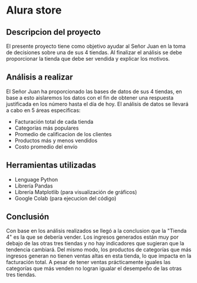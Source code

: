 # Alura store

## Descripcion del proyecto

El presente proyecto tiene como objetivo ayudar al Señor Juan en la toma de decisiones sobre una de sus 4 tiendas. Al finalizar el análisis se debe proporcionar la tienda que debe ser vendida y explicar los motivos.

## Análisis a realizar

El Señor Juan ha proporcionado las bases de datos de sus 4 tiendas, en base a esto aislaremos los datos con el fin de obtener una respuesta justificada en los número hasta el día de hoy. El análisis de datos se llevará a cabo en 5 áreas especificas:

- Facturación total de cada tienda
- Categorías más populares
- Promedio de calificacion de los clientes
- Productos más y menos vendidos
- Costo promedio del envío

## Herramientas utilizadas

- Lenguage Python
- Librería Pandas
- Librería Matplotlib (para visualización de gráficos)
- Google Colab (para ejecucion del código)

## Conclusión

Con base en los análisis realizados se llegó a la conclusion que la "Tienda 4" es la que se debería vender. Los ingresos generados están muy por debajo de las otras tres tiendas y no hay indicadores que sugieran que la tendencia cambiará. Del mismo modo, los productos de categorías que más ingresos generan no tienen ventas altas en esta tienda, lo que impacta en la facturación total. A pesar de tener ventas prácticamente iguales las categorías que más venden no logran igualar el desempeño de las otras tres tiendas.
